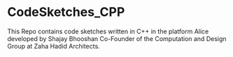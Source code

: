 # CodeSketches_CPP

This Repo contains code sketches written in C++ in the platform Alice developed by Shajay Bhooshan Co-Founder of the Computation and Design Group at Zaha Hadid Architects.
